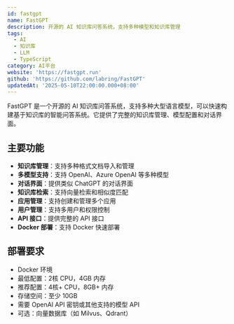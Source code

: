 ```yaml
---
id: fastgpt
name: FastGPT
description: 开源的 AI 知识库问答系统，支持多种模型和知识库管理
tags:
  - AI
  - 知识库
  - LLM
  - TypeScript
category: AI平台
website: 'https://fastgpt.run'
github: 'https://github.com/labring/FastGPT'
updatedAt: '2025-05-10T22:00:00.000+08:00'
---
```


FastGPT 是一个开源的 AI 知识库问答系统，支持多种大型语言模型，可以快速构建基于知识库的智能问答系统。它提供了完整的知识库管理、模型配置和对话界面。

## 主要功能

- **知识库管理**：支持多种格式文档导入和管理
- **多模型支持**：支持 OpenAI、Azure OpenAI 等多种模型
- **对话界面**：提供类似 ChatGPT 的对话界面
- **知识库检索**：支持向量检索和相似度匹配
- **应用管理**：支持创建和管理多个应用
- **用户管理**：支持多用户和权限控制
- **API 接口**：提供完整的 API 接口
- **Docker 部署**：支持 Docker 快速部署

## 部署要求

- Docker 环境
- 最低配置：2核 CPU，4GB 内存
- 推荐配置：4核+ CPU，8GB+ 内存
- 存储空间：至少 10GB
- 需要 OpenAI API 密钥或其他支持的模型 API
- 可选：向量数据库（如 Milvus、Qdrant） 